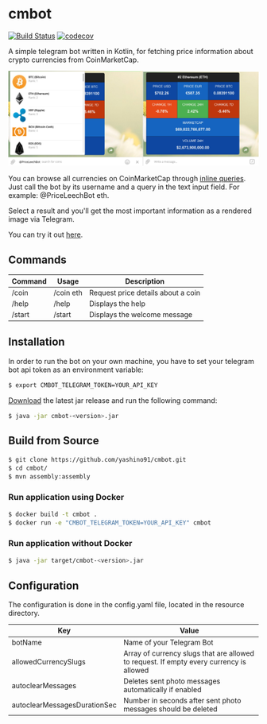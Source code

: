 # cmbot


[![Build Status](https://travis-ci.org/yashino91/cmbot.svg?branch=master)](https://travis-ci.org/yashino91/cmbot)
[![codecov](https://codecov.io/gh/yashino91/cmbot/branch/master/graph/badge.svg)](https://codecov.io/gh/yashino91/cmbot)


A simple telegram bot written in Kotlin, for fetching price information about crypto currencies from CoinMarketCap. 

![Alt text](/screenshots/example.png?raw=true "Bot Example - Formatted as an Image")

You can browse all currencies on CoinMarketCap through [inline queries](https://core.telegram.org/bots/inline). 
Just call the bot by its username and a query in the text input field. For example: @PriceLeechBot eth.

Select a result and you'll get the most important information as a rendered image via Telegram.

You can try it out  [here](https://telegram.me/PriceLeechBot).

## Commands

| Command   | Usage         | Description 								            |
| ----------|---------------|-------------------------------------------------------|
| /coin 	| /coin eth     | Request price details about a coin                    |
| /help     | /help         | Displays the help                                     |
| /start    | /start        | Displays the welcome message                          |



## Installation

In order to run the bot on your own machine, you have to set your telegram bot api token as an environment variable:


```sh
$ export CMBOT_TELEGRAM_TOKEN=YOUR_API_KEY
```

[Download](https://github.com/yashino91/cmbot/releases) the latest jar release and run the following command:

```sh
$ java -jar cmbot-<version>.jar
```


## Build from Source


```sh
$ git clone https://github.com/yashino91/cmbot.git
$ cd cmbot/
$ mvn assembly:assembly
```



### Run application using Docker

```sh
$ docker build -t cmbot .
$ docker run -e "CMBOT_TELEGRAM_TOKEN=YOUR_API_KEY" cmbot
```

### Run application without Docker

```sh
$ java -jar target/cmbot-<version>.jar
```

## Configuration
The configuration is done in the config.yaml file, located in the resource directory.

| Key 			                | Value 								                |
| ------------------------------|-------------------------------------------------------|
| botName 	                    | Name of your Telegram Bot				                |
| allowedCurrencySlugs          | Array of currency slugs that are allowed to request. If empty every currency is allowed |
| autoclearMessages             | Deletes sent photo messages automatically if enabled |
| autoclearMessagesDurationSec  | Number in seconds after sent photo messages should be deleted |